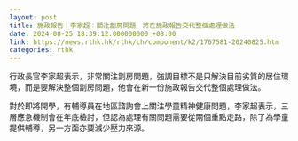 ```yaml
---
layout: post
title: 施政報告｜李家超︰關注劏房問題　將在施政報告交代整個處理做法
date: 2024-08-25 18:39:12.000000000 +08:00
link: https://news.rthk.hk/rthk/ch/component/k2/1767581-20240825.htm
categories: rthk
---
```


行政長官李家超表示，非常關注劏房問題，強調目標不是只解決目前劣質的居住環境，而是要解決整個劏房問題，他會在新一份施政報告交代整個處理做法。

對於即將開學，有輔導員在地區諮詢會上關注學童精神健康問題，李家超表示，三層應急機制會在年底檢討，但認為處理有關問題需要從兩個重點走路，除了為學童提供輔導，另一方面亦要減少壓力來源。

